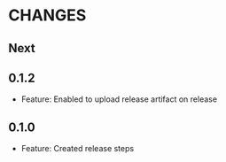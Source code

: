 # CHANGES

## Next

## 0.1.2

- Feature: Enabled to upload release artifact on release

## 0.1.0

- Feature: Created release steps
